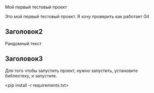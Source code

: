 Мой первый тестовый проект

Это мой первый тестовый проект. Я хочу проверить как работает Git

## Заголовок2

Рандомный текст

## Заголовок3

Для того чтобы запустить проект, нужно запустить, установите
библеотеку, и запустите.

<pip install -r requirements.txt> 